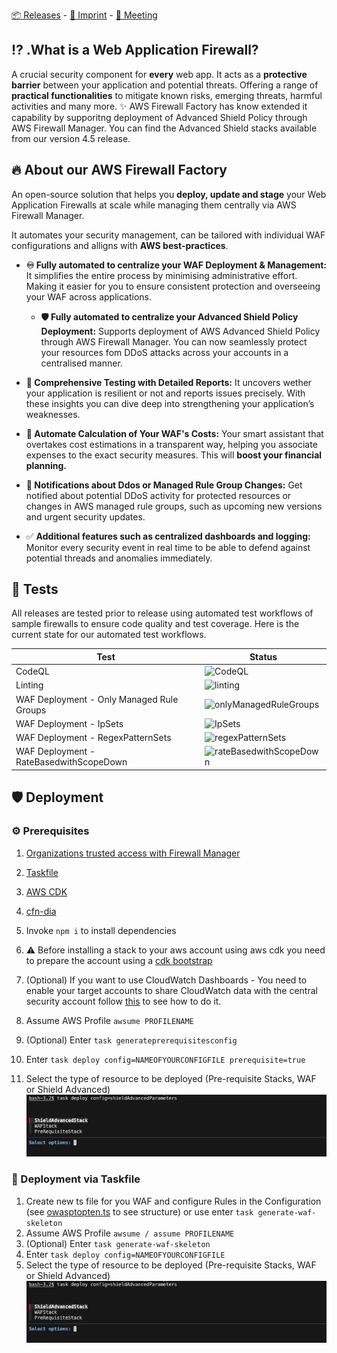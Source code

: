 
[📦 Releases](https://github.com/globaldatanet/aws-firewall-factory/releases) - [🔖 Imprint](https://globaldatanet.com/imprint) - [📅 Meeting](https://calendly.com/dakn/30min-1)

## ⁉️ .What is a Web Application Firewall?

A crucial security component for **every** web app. It acts as a **protective barrier** between your application and potential threats. Offering a range of **practical functionalities** to mitigate known risks, emerging threats, harmful activities and many more.
✨ AWS Firewall Factory has know extended it capability by supporitng deployment of Advanced Shield Policy through AWS Firewall Manager. You can find the Advanced Shield stacks available from our version 4.5 release.

## 🔥 About our AWS Firewall Factory

An open-source solution that helps you **deploy, update and stage** your Web Application Firewalls at scale while managing them centrally via AWS Firewall Manager.

It automates your security management, can be tailored with individual WAF configurations and alligns with **AWS best-practices**.

 - **♾️ Fully automated to centralize your WAF Deployment & Management:**
  It simplifies the entire process by minimising administrative effort. Making it easier for you to ensure consistent protection and overseeing your WAF across applications.

   - **🛡️ Fully automated to centralize your Advanced Shield Policy Deployment:**
  Supports deployment of AWS Advanced Shield Policy through AWS Firewall Manager. You can now seamlessly protect your resources fom DDoS attacks across your accounts in a centralised manner.

 - **🔖 Comprehensive Testing with Detailed Reports:**
  It uncovers wether your application is resilient or not and reports issues precisely. With these insights you can dive deep into strengthening your application’s weaknesses.
 - **🧮 Automate Calculation of Your WAF's Costs:**
  Your smart assistant that overtakes cost estimations in a transparent way, helping you associate expenses to the exact security measures. This will **boost your financial planning.**
- **💌 Notifications about Ddos or Managed Rule Group Changes:**
  Get notified about potential DDoS activity for protected resources or changes in AWS managed rule groups, such as upcoming new versions and urgent security updates.
- ✅ **Additional features such as centralized dashboards and logging:**
Monitor every security event in real time to be able to defend against potential threads and anomalies immediately.

## 🧪 Tests
All releases are tested prior to release using automated test workflows of sample firewalls to ensure code quality and test coverage. Here is the current state for our automated test workflows.

|  Test | Status  |
|---|---|
|  CodeQL | ![CodeQL](https://github.com/globaldatanet/aws-firewall-factory/actions/workflows/github-code-scanning/codeql/badge.svg?branch=master)  |
|  Linting | ![linting](https://github.com/globaldatanet/aws-firewall-factory/actions/workflows/linting.yml/badge.svg?branch=master)  |
|  WAF Deployment - Only Managed Rule Groups  | ![onlyManagedRuleGroups](https://github.com/globaldatanet/aws-firewall-factory/actions/workflows/waf_test_onlymanagedrulegroups.yml/badge.svg?branch=master)  |
|  WAF Deployment - IpSets | ![IpSets](https://github.com/globaldatanet/aws-firewall-factory/actions/workflows/waf_test_ipSets.yml/badge.svg?branch=master)   |
|  WAF Deployment - RegexPatternSets | ![regexPatternSets](https://github.com/globaldatanet/aws-firewall-factory/actions/workflows/waf_test_regexPatternSets.yml/badge.svg?branch=master)  |
|  WAF Deployment - RateBasedwithScopeDown | ![rateBasedwithScopeDown](https://github.com/globaldatanet/aws-firewall-factory/actions/workflows/waf_test_rateBasedwithScopeDown.yml/badge.svg?branch=master)  |


## 🛡️ Deployment

### ⚙️ Prerequisites
1. [Organizations trusted access with Firewall Manager](https://docs.aws.amazon.com/organizations/latest/userguide/services-that-can-integrate-fms.html)
2. [Taskfile](https://taskfile.dev/)
3. [AWS CDK](https://aws.amazon.com/cdk/)
4. [cfn-dia](https://www.npmjs.com/package/@mhlabs/cfn-diagram?s=03)
5. Invoke `npm i` to install dependencies
6. ⚠️ Before installing a stack to your aws account using aws cdk you need to prepare the account using a [cdk bootstrap](https://docs.aws.amazon.com/cdk/v2/guide/bootstrapping.html)

7. (Optional) If you want to use CloudWatch Dashboards - You need to enable your target accounts to share CloudWatch data with the central security account follow [this](https://docs.aws.amazon.com/AmazonCloudWatch/latest/monitoring/Cross-Account-Cross-Region.html#enable-cross-account-cross-Region) to see how to do it.
8. Assume AWS Profile `awsume PROFILENAME`
9. (Optional) Enter `task generateprerequisitesconfig`
10. Enter `task deploy config=NAMEOFYOURCONFIGFILE prerequisite=true`
11. Select the type of resource to be deployed (Pre-requisite Stacks, WAF or Shield Advanced)
![List of Resources](./static/options.jpg "Stacks")

### 🏁 Deployment via Taskfile

1. Create new ts file for you WAF and configure Rules in the Configuration (see [owasptopten.ts](https://github.com/globaldatanet/aws-firewall-factory/blob/master/values/examples/owasptop10.ts) to see structure) or use enter `task generate-waf-skeleton`
2. Assume AWS Profile `awsume / assume PROFILENAME`
3. (Optional) Enter `task generate-waf-skeleton`
4. Enter `task deploy config=NAMEOFYOURCONFIGFILE`
11. Select the type of resource to be deployed (Pre-requisite Stacks, WAF or Shield Advanced)
![List of Resources](./static/options.jpg "Stacks")